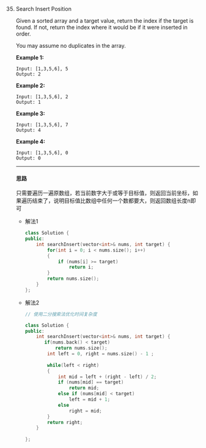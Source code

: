 35. Search Insert Position

    Given a sorted array and a target value, return the index if the target is found. If not, return the index where it would be if it were inserted in order.

    You may assume no duplicates in the array.

    **Example 1:**

    ```
    Input: [1,3,5,6], 5
    Output: 2
    ```

    **Example 2:**

    ```
    Input: [1,3,5,6], 2
    Output: 1
    ```

    **Example 3:**

    ```
    Input: [1,3,5,6], 7
    Output: 4
    ```

    **Example 4:**

    ```
    Input: [1,3,5,6], 0
    Output: 0
    ```

    ------



    #### 思路

    只需要遍历一遍原数组，若当前数字大于或等于目标值，则返回当前坐标，如果遍历结束了，说明目标值比数组中任何一个数都要大，则返回数组长度n即可



    - 解法1

      ```c++
      class Solution {
      public:
          int searchInsert(vector<int>& nums, int target) {
              for(int i = 0; i < nums.size(); i++)
              {
                  if (nums[i] >= target)
                      return i;
              }
              return nums.size();
          }
      };
      ```

    - 解法2

      ```c++
      // 使用二分搜索法优化时间复杂度
      
      class Solution {
      public:
          int searchInsert(vector<int>& nums, int target) {
             if(nums.back() < target)
                 return nums.size();
              int left = 0, right = nums.size() - 1 ;
              
              while(left < right)
              {
                  int mid = left + (right - left) / 2;
                  if (nums[mid] == target)
                      return mid;
                  else if (nums[mid] < target)
                      left = mid + 1;
                  else 
                      right = mid;
              }
              return right;   
          }
                 
      };
      ```



      